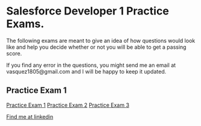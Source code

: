 <!DOCTYPE html>
<html>
<body>
<h1>Salesforce Developer 1 Practice Exams.</h1>
<p>The following exams are meant to give an idea of how questions would look like and help you decide whether or not you will be able to get a passing score.</p>
<p>If you find any error in the questions, you might send me an email at vasquez1805@gmail.com and I will be happy to keep it updated.</p>

<h2>Practice Exam 1</h2>
<a href="https://docs.google.com/forms/d/e/1FAIpQLSdGgLcVMUum9NJgurt35lCNSw6o5VuhA_k2pggPbcW0U9Oc3w/viewform?usp=sf_link">Practice Exam 1</a>
<a href="https://docs.google.com/forms/d/e/1FAIpQLSeiQJBULkBttb4ut-Po4OOIk7zg7I7v1F8goAYw8J_zb_UdoA/viewform?usp=sf_link">Practice Exam 2</a>
<a href="https://docs.google.com/forms/d/e/1FAIpQLScdtbW7NYqAobxjiTtEyTlBszYqPkC4Ay6vVmfhljbf0AP0Ig/viewform?usp=sf_link">Practice Exam 3</a>

<a href="https://www.linkedin.com/in/gabriel-zuniga-944a86116">Find me at linkedin</a>


</body>
</html>